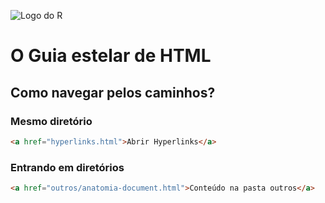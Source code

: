![Logo do R](https://repository-images.githubusercontent.com/329779139/ac8a6f00-60b6-11eb-8fa1-344318346bf1)
# O Guia estelar de HTML

## Como navegar pelos caminhos?

### Mesmo diretório
```html
<a href="hyperlinks.html">Abrir Hyperlinks</a>
```
### Entrando em diretórios
```html
<a href="outros/anatomia-document.html">Conteúdo na pasta outros</a>
```